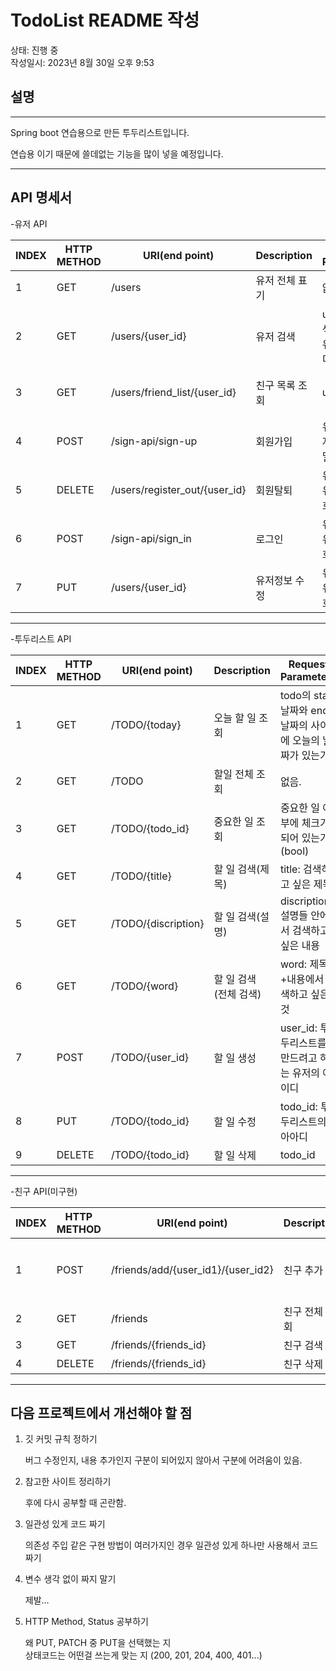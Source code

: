 # TodoList README 작성

상태: 진행 중  
작성일시: 2023년 8월 30일 오후 9:53

## 설명

---

Spring boot 연습용으로 만든 투두리스트입니다.

연습용 이기 때문에 쓸데없는 기능을 많이 넣을 예정입니다.

---

## API 명세서

-유저 API

| INDEX | HTTP METHOD | URI(end point) | Description | Request Parameters | Response Parameters | HTTP Status | etc. |
| --- | --- | --- | --- | --- | --- | --- | --- |
| 1 | GET | /users | 유저 전체 표기 | 없음 |  |  |  |
| 2 | GET | /users/{user_id} | 유저 검색 | user_id: 검색하고싶은 유저의 아이디 |  |  |  |
| 3 | GET | /users/friend_list/{user_id} | 친구 목록 조회 | user_id |  |  | 미구현 |
| 4 | POST | /sign-api/sign-up | 회원가입 | 유저 이름,  유저 이메일 비밀번호, |  |  |  |
| 5 | DELETE | /users/register_out/{user_id} | 회원탈퇴 | 유저 아이디, 유저 비밀번호 |  |  | 미구현 |
| 6 | POST | /sign-api/sign_in | 로그인 | 유저 아이디, 유저 비밀번호 |  |  |  |
| 7 | PUT | /users/{user_id} | 유저정보 수정 | 유저 아이디, 유저 비밀번호 |  |  |  |

---

-투두리스트 API

| INDEX | HTTP METHOD | URI(end point) | Description | Request Parameters | Response Parameters | HTTP Status | etc. |
| --- | --- | --- | --- | --- | --- | --- | --- |
| 1 | GET | /TODO/{today} | 오늘 할 일 조회 | todo의 start날짜와 end 날짜의 사이에 오늘의 날짜가 있는가. |  |  |  |
| 2 | GET | /TODO | 할일 전체 조회 | 없음. |  |  |  |
| 3 | GET | /TODO/{todo_id} | 중요한 일 조회  | 중요한 일 여부에 체크가 되어 있는가.(bool) |  |  |  |
| 4 | GET | /TODO/{title} | 할 일 검색(제목) | title: 검색하고 싶은 제목 |  |  |  |
| 5 | GET | /TODO/{discription} | 할 일 검색(설명) | discription: 설명들 안에서 검색하고 싶은 내용 |  |  |  |
| 6 | GET | /TODO/{word} | 할 일 검색 (전체 검색) | word: 제목+내용에서 검색하고 싶은 것 |  |  | 미구현 |
| 7 | POST | /TODO/{user_id} | 할 일 생성 | user_id: 투두리스트를 만드려고 하는 유저의 아이디 |  |  |  |
| 8 | PUT | /TODO/{todo_id} | 할 일 수정 | todo_id: 투두리스트의 아아디 |  |  |  |
| 9 | DELETE | /TODO/{todo_id} | 할 일 삭제 | todo_id |  |  |  |

---

-친구 API(미구현)

| INDEX | HTTP METHOD | URI(end point) | Description | Request Parameters | Response Parameters | HTTP Status | etc. |
| --- | --- | --- | --- | --- | --- | --- | --- |
| 1 | POST | /friends/add/{user_id1}/{user_id2} | 친구 추가 | user_id1: 추가하는 친구 user_id2: 추가받는 친구 |  |  |  |
| 2 | GET | /friends | 친구 전체 조회 |  |  |  |  |
| 3 | GET | /friends/{friends_id} | 친구 검색 | 친구 아이디 |  |  |  |
| 4 | DELETE | /friends/{friends_id} | 친구 삭제 |  |  |  |  |

---

## 다음 프로젝트에서 개선해야 할 점

1. 깃 커밋 규칙 정하기
    
    버그 수정인지, 내용 추가인지 구분이 되어있지 않아서 구분에 어려움이 있음.  
    
2. 참고한 사이트 정리하기
    
    후에 다시 공부할 때 곤란함.
    
3. 일관성 있게 코드 짜기
    
    의존성 주입 같은 구현 방법이 여러가지인 경우 일관성 있게 하나만 사용해서 코드 짜기 
    
4. 변수 생각 없이 짜지 말기
    
    제발…

5. HTTP Method, Status 공부하기

    왜 PUT, PATCH 중 PUT을 선택했는 지  
    상태코드는 어떤걸 쓰는게 맞는 지 (200, 201, 204, 400, 401...)
    
